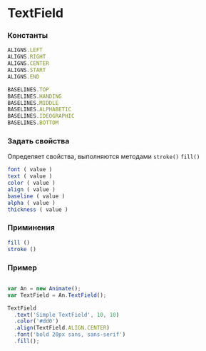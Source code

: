 # TextField

### Константы
```js
ALIGNS.LEFT
ALIGNS.RIGHT
ALIGNS.CENTER
ALIGNS.START
ALIGNS.END

BASELINES.TOP
BASELINES.HANDING
BASELINES.MIDDLE
BASELINES.ALPHABETIC
BASELINES.IDEOGRAPHIC
BASELINES.BOTTOM
```


### Задать свойства

Определяет свойства, выполняются методами `stroke()` `fill()` 
```js
font ( value )
text ( value )
color ( value )
align ( value )
baseline ( value )
alpha ( value )
thickness ( value )
```

### Приминения
```js
fill ()
stroke ()
````


### Пример

```js

var An = new Animate();
var TextField = An.TextField();

TextField
  .text('Simple TextField', 10, 10)
  .color('#dd0')
  .align(TextField.ALIGN.CENTER)
  .font('bold 20px sans, sans-serif')
  .fill();
```
